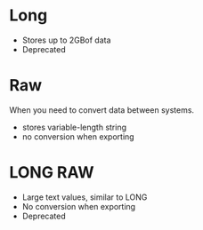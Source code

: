# Long

- Stores up to 2GBof data
- Deprecated

# Raw

When you need to convert data between systems.

- stores variable-length string
- no conversion when exporting

# LONG RAW

- Large text values, similar to LONG
- No conversion when exporting
- Deprecated
